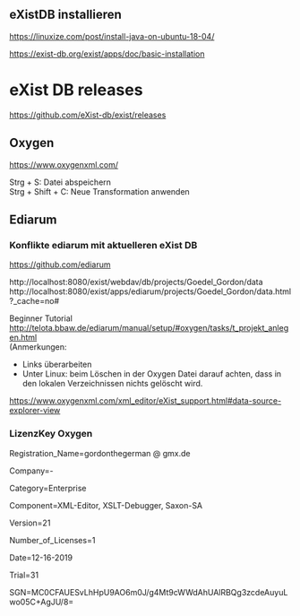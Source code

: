 ## eXistDB installieren

https://linuxize.com/post/install-java-on-ubuntu-18-04/

https://exist-db.org/exist/apps/doc/basic-installation

# eXist DB releases
https://github.com/eXist-db/exist/releases

## Oxygen   
https://www.oxygenxml.com/    

Strg + S: Datei abspeichern   
Strg + Shift + C: Neue Transformation anwenden

## Ediarum    
### Konflikte ediarum mit aktuelleren eXist DB 
https://github.com/ediarum

http://localhost:8080/exist/webdav/db/projects/Goedel_Gordon/data   
http://localhost:8080/exist/apps/ediarum/projects/Goedel_Gordon/data.html?_cache=no#    

Beginner Tutorial
http://telota.bbaw.de/ediarum/manual/setup/#oxygen/tasks/t_projekt_anlegen.html   
(Anmerkungen:   
- Links überarbeiten
- Unter Linux: beim Löschen in der Oxygen Datei darauf achten, dass in den lokalen Verzeichnissen nichts gelöscht wird.

https://www.oxygenxml.com/xml_editor/eXist_support.html#data-source-explorer-view


### LizenzKey Oxygen    
Registration_Name=gordonthegerman @ gmx.de

Company=-

Category=Enterprise

Component=XML-Editor, XSLT-Debugger, Saxon-SA

Version=21

Number_of_Licenses=1

Date=12-16-2019

Trial=31

SGN=MC0CFAUESvLhHpU9AO6m0J/g4Mt9cWWdAhUAlRBQg3zcdeAuyuLwo05C+AgJU/8\=

